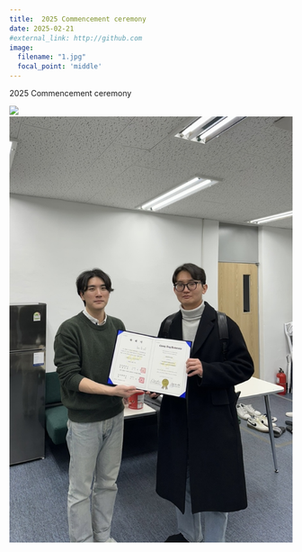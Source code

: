 ```yaml
---
title:  2025 Commencement ceremony
date: 2025-02-21
#external_link: http://github.com
image: 
  filename: "1.jpg"
  focal_point: 'middle'
---
```

2025 Commencement ceremony

![](1.jpg)
![](2.jpg)


<!--more-->

